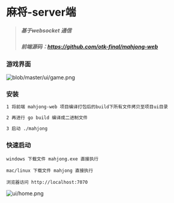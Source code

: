 # 麻将-server端
> ##### 基于websocket 通信
>
> ##### 前端源码：https://github.com/otk-final/mahjong-web

### 游戏界面

![blob/master/ui/game.png]()

### 安装

```tex
1 将前端 mahjong-web 项目编译打包后的build下所有文件拷贝至项目ui目录

2 再进行 go build 编译成二进制文件

3 启动 ./mahjong
```

### 快速启动

```
windows 下载文件 mahjong.exe 直接执行

mac/linux 下载文件 mahjong 直接执行

浏览器访问 http://localhost:7070
```

![ui/home.png]()